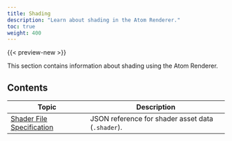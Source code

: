 ```yaml
---
title: Shading
description: "Learn about shading in the Atom Renderer."
toc: true
weight: 400
---
```

{{< preview-new >}}

This section contains information about shading using the Atom Renderer.

## Contents
| Topic                        | Description |
|--------------------------------------|---------|
| [Shader File Specification](shader-file-spec.md) | JSON reference for shader asset data (`.shader`). |